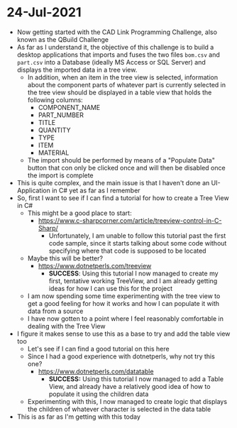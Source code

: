 # 24-Jul-2021

* Now getting started with the CAD Link Programming Challenge, also known as the QBuild Challenge
* As far as I understand it, the objective of this challenge is to build a desktop applications that imports and fuses the two files `bom.csv` and `part.csv` into a Database (ideally MS Access or SQL Server) and displays the imported data in a tree view.
  * In addition, when an item in the tree view is selected, information about the component parts of whatever part is currently selected in the tree view should be displayed in a table view that holds the following columns:
    * COMPONENT_NAME
    * PART_NUMBER
    * TITLE
    * QUANTITY
    * TYPE
    * ITEM
    * MATERIAL
  * The import should be performed by means of a "Populate Data" button that con only be clicked once and will then be disabled once the import is complete
* This is quite complex, and the main issue is that I haven't done an UI-Application in C# yet as far as I remember
* So, first I want to see if I can find a tutorial for how to create a Tree View in C#
  * This might be a good place to start:
    * https://www.c-sharpcorner.com/article/treeview-control-in-C-Sharp/
      * Unfortunately, I am unable to follow this tutorial past the first code sample, since it starts talking about some code without specifying where that code is supposed to be located
  * Maybe this will be better?
    * https://www.dotnetperls.com/treeview
      * **SUCCESS**: Using this tutorial I now managed to create my first, tentative working TreeView, and I am already getting ideas for how I can use this for the project
  * I am now spending some time experimenting with the tree view to get a good feeling for how it works and how I can populate it with data from a source
  * I have now gotten to a point where I feel reasonably comfortable in dealing with the Tree View
* I figure it makes sense to use this as a base to try and add the table view too
  * Let's see if I can find a good tutorial on this here
  * Since I had a good experience with dotnetperls, why not try this one?
    * https://www.dotnetperls.com/datatable
      * **SUCCESS:** Using this tutorial I now managed to add a Table View, and already have a relatively good idea of how to populate it using the children data
  * Experimenting with this, I now managed to create logic that displays the children of whatever character is selected in the data table
* This is as far as I'm getting with this today

